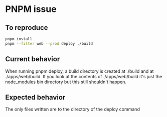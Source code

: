# PNPM issue

## To reproduce

```sh
pnpm install
pnpm --filter web --prod deploy ./build
```

## Current behavior

When running pnpm deploy, a build directory is created at ./build and at ./apps/web/build. If you look at the contents of ./apps/web/build it's just the node_modules bin directory but this still shouldn't happen.

## Expected behavior

The only files written are to the <target> directory of the deploy command
